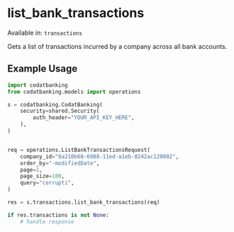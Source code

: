 # list_bank_transactions
Available in: `transactions`

Gets a list of transactions incurred by a company across all bank accounts.

## Example Usage
```python
import codatbanking
from codatbanking.models import operations

s = codatbanking.CodatBanking(
    security=shared.Security(
        auth_header="YOUR_API_KEY_HERE",
    ),
)


req = operations.ListBankTransactionsRequest(
    company_id="8a210b68-6988-11ed-a1eb-0242ac120002",
    order_by="-modifiedDate",
    page=1,
    page_size=100,
    query="corrupti",
)

res = s.transactions.list_bank_transactions(req)

if res.transactions is not None:
    # handle response
```